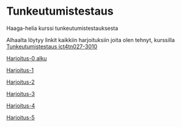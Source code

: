 # Tunkeutumistestaus

Haaga-helia kurssi tunkeutumistestauksesta

Alhaalta löytyy linkit kaikkiin harjoituksiin joita olen tehnyt, kurssilla [Tunkeutumistestaus ict4tn027-3010 ](https://terokarvinen.com/2022/tunkeutumistestaus-ict4tn027-3010-syksylla-2022/)

[Harjoitus-0 alku](https://github.com/mikaelalalaa/h0-alku)

[Harjoitus-1](https://github.com/mikaelalalaa/H1)

[Harjoitus-2](https://github.com/mikaelalalaa/H2)

[Harjoitus-3](https://github.com/mikaelalalaa/H3)

[Harjoitus-4](https://github.com/mikaelalalaa/H4)

[Harjoitus-5](https://github.com/mikaelalalaa/H5)
